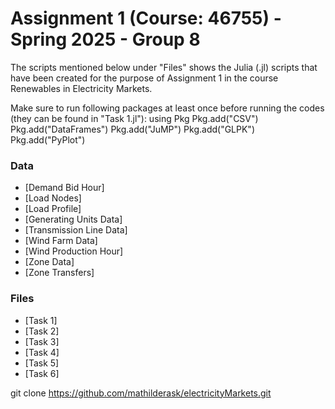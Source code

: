 # Assignment 1 (Course: 46755) - Spring 2025 - Group 8

The scripts mentioned below under "Files" shows the Julia (.jl) scripts that have been created for the purpose of Assignment 1 in the course Renewables in Electricity Markets.

Make sure to run following packages at least once before running the codes (they can be found in "Task 1.jl"):
  using Pkg
  Pkg.add("CSV")
  Pkg.add("DataFrames")
  Pkg.add("JuMP")
  Pkg.add("GLPK")
  Pkg.add("PyPlot")

### Data
- [Demand Bid Hour]
- [Load Nodes]
- [Load Profile]
- [Generating Units Data]
- [Transmission Line Data]
- [Wind Farm Data]
- [Wind Production Hour]
- [Zone Data]
- [Zone Transfers]

### Files
- [Task 1]
- [Task 2]
- [Task 3]
- [Task 4]
- [Task 5]
- [Task 6]

git clone https://github.com/mathilderask/electricityMarkets.git
